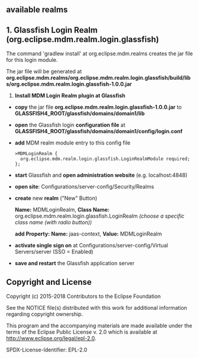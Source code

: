 ## available realms

## 1. Glassfish Login Realm (org.eclipse.mdm.realm.login.glassfish)

The command 'gradlew install' at org.eclipse.mdm.realms creates the jar file for this login module.

The jar file will be generated at **org.eclipse.mdm.realms/org.eclipse.mdm.realm.login.glassfish/build/libs/org.eclipse.mdm.realm.login.glassfish-1.0.0.jar**

1. **Install MDM Login Realm plugin at Glassfish**

* **copy** the jar file **org.eclipse.mdm.realm.login.glassfish-1.0.0.jar** to **GLASSFISH4_ROOT/glassfish/domains/domain1/lib**
   
* **open** the Glassfish login **configuration file** at **GLASSFISH4_ROOT/glassfish/domains/domain1/config/login.conf**
   
* **add** MDM realm module entry to this config file
        
      >MDMLoginRealm {
        org.eclipse.mdm.realm.login.glassfish.LoginRealmModule required;
      };    
      
* **start** Glassfish and **open administration website** (e.g. localhost:4848)
 
* **open site**: Configurations/server-config/Security/Realms
  
* **create** new **realm** ("New" Button)
  
	**Name:** MDMLoginRealm, **Class Name:** org.eclipse.mdm.realm.login.glassfish.LoginRealm _(choose a specific class name (with radio button))_
	
	**add Property:** **Name:** jaas-context, **Value:** MDMLoginRealm   

* **activate single sign on** at Configurations/server-config/Virtual Servers/server (SSO = Enabled)      
  
* **save and restart** the Glassfish application server

## Copyright and License ##
Copyright (c) 2015-2018 Contributors to the Eclipse Foundation

 See the NOTICE file(s) distributed with this work for additional
 information regarding copyright ownership.

 This program and the accompanying materials are made available under the
 terms of the Eclipse Public License v. 2.0 which is available at
 http://www.eclipse.org/legal/epl-2.0.

 SPDX-License-Identifier: EPL-2.0